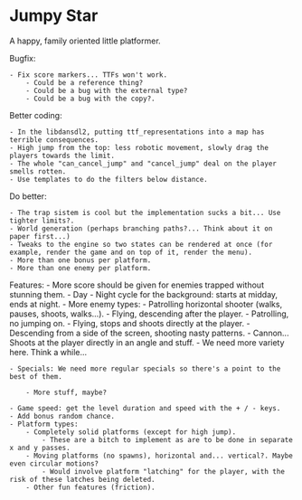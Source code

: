 # Jumpy Star

A happy, family oriented little platformer.

Bugfix:
	
	- Fix score markers... TTFs won't work.
		- Could be a reference thing?
		- Could be a bug with the external type?
		- Could be a bug with the copy?.

Better coding:

	- In the libdansdl2, putting ttf_representations into a map has terrible consequences.
	- High jump from the top: less robotic movement, slowly drag the players towards the limit.
	- The whole "can_cancel_jump" and "cancel_jump" deal on the player smells rotten.
	- Use templates to do the filters below distance.

Do better:

	- The trap sistem is cool but the implementation sucks a bit... Use tighter limits?.
	- World generation (perhaps branching paths?... Think about it on paper first...)
	- Tweaks to the engine so two states can be rendered at once (for example, render the game and on top of it, render the menu).
	- More than one bonus per platform.
	- More than one enemy per platform.

Features:
	- More score should be given for enemies trapped without stunning them.
	- Day - Night cycle for the background: starts at midday, ends at night.
	- More enemy types:
		- Patrolling horizontal shooter (walks, pauses, shoots, walks...).
		- Flying, descending after the player.
		- Patrolling, no jumping on.
		- Flying, stops and shoots directly at the player.
		- Descending from a side of the screen, shooting nasty patterns.
		- Cannon... Shoots at the player directly in an angle and stuff.
		- We need more variety here. Think a while...
		
	- Specials: We need more regular specials so there's a point to the best of them.

		- More stuff, maybe?

	- Game speed: get the level duration and speed with the + / - keys.
	- Add bonus random chance.
	- Platform types:
		- Completely solid platforms (except for high jump).
			- These are a bitch to implement as are to be done in separate x and y passes.
		- Moving platforms (no spawns), horizontal and... vertical?. Maybe even circular motions?
			- Would involve platform "latching" for the player, with the risk of these latches being deleted.
		- Other fun features (friction).

